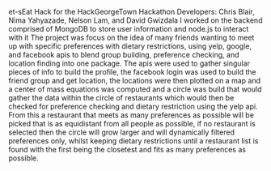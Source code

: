 et-sEat
Hack for the HackGeorgeTown Hackathon
Developers: Chris Blair, Nima Yahyazade, Nelson Lam, and David Gwizdala
I worked on the backend comprised of MongoDB to store user information and node.js to interact with it
The project was focus on the idea of many friends wanting to meet up with specific preferences with dietary
restrictions, using yelp, google, and facebook apis to blend group building, preference checking, and location
finding into one package. The apis were used to gather singular pieces of info to build the profile, the facebook login was 
used to build the friend group and get location, the locations were then plotted on a map and a center of mass equations was 
computed and a circle was build that would gather the data within the circle of restaurants which would then be checked for 
preference checking and dietary restriction using the yelp api. From this a restaurant that meets as many preferences as possible 
will be picked that is as equidistant from all people as possible, if no restaurant is selected then the circle will grow larger 
and will dynamically filtered preferences only, whilst keeping dietary restrictions until a restaurant list is found with the first 
being the closetest and fits as many preferences as possible.
